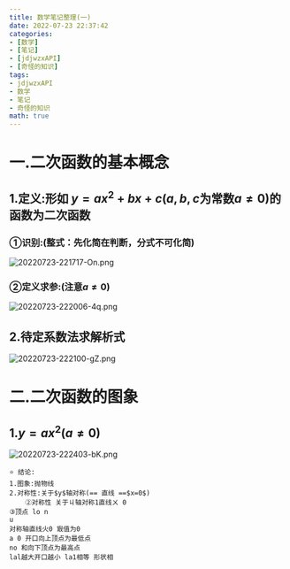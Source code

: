 ```yaml
---
title: 数学笔记整理(一)
date: 2022-07-23 22:37:42
categories:
- [数学]
- [笔记]
- [jdjwzxAPI]
- [奇怪的知识]
tags:
- jdjwzxAPI
- 数学
- 笔记
- 奇怪的知识
math: true
---
```

# 一.二次函数的基本概念
## 1.定义:形如 $y=ax^2+bx+c$($a,b,c$为常数$a\neq0$)的函数为二次函数
### ①识别:(整式：先化简在判断，分式不可化简)
![20220723-221717-On.png](https://cdn.jdjwzxapi.fun/20220723-221717-On.png)
### ②定义求参:(注意$a\neq0$)
![20220723-222006-4q.png](https://cdn.jdjwzxapi.fun/20220723-222006-4q.png)
## 2.待定系数法求解析式
![20220723-222100-gZ.png](https://cdn.jdjwzxapi.fun/20220723-222100-gZ.png)
# 二.二次函数的图象
## 1.$y=ax^2(a\neq0)$
![20220723-222403-bK.png](https://cdn.jdjwzxapi.fun/20220723-222403-bK.png)
```
⭐ 结论:
1.图象:抛物线
2.对称性:关于$y$轴对称(== 直线 ==$x=0$)
    ②对称性 关于ㄐ轴对称1直线ㄨ 0
③顶点 lo n
u
对称轴直线⽕0 㝡值为0
a 0 开⼝向上顶点为最低点
no 和向下顶点为最⾼点
lal越⼤开⼝越⼩ la1相等 形状相
```
